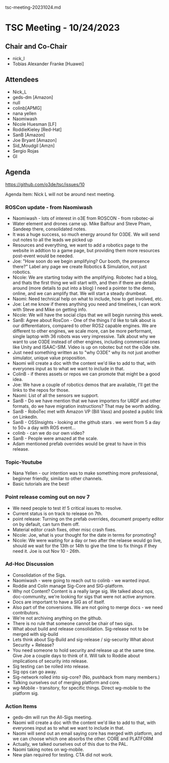 tsc-meeting-20231024.md

# TSC Meeting - 10/24/2023 

## Chair and Co-Chair
* nick_l
* Tobias Alexander Franke [Huawei]

## Attendees
* Nick_L 
* geds-dm [Amazon]
* null
* colinb[APMG]
* nana yellen
* Naomiwash
* Nicole Huesman [LF]
* RoddieKieley [Red-Hat]
* SanB [Amazon]
* Joe Bryant [Amazon]
* Sid_Moudgil [Amzn]
* Sergio Rojas
* GI


## Agenda
https://github.com/o3de/tsc/issues/10

Agenda Item:   Nick L will not be around next meeting.

### ROSCon update - from Naomiwash
* Naomiwash - lots of interest in o3E from ROSCON - from robotec-ai
* Water element and drones came up.  Mike Balfour and Steve Pham, Sandeep there, consolidated notes.
* It was a huge success, so much energy around for O3DE.  We will send out notes to all the leads we picked up
* Resources and everything, we want to add a robotics page to the website in addtion to a game page, but providing them more resources
post-event would be needed.
* Joe:  "How soon do we begin amplifying?  Our booth, the presence there?"  Label any page we create Robotics & Simulation, not just robotics.
* Nicole:  We are starting today with the amplifying.  Robotec had a blog, and thats the first thing we will start with, and then if there are details
around (more details to put into a blog) I need a pointer to the demo, online, and we can amplify that.  We will start a steady drumbeat.
* Naomi: Need technical help on what to include, how to get involved, etc.  
* Joe:  Let me know if theres anything you need and timelines, I can work with Steve and Mike on getting info.
* Nicole:  We will have the social clips that we will begin running this week.
* SanB:  Agree about RosCon - One of the things I'd like to talk about is our differentiators, compared to other ROS2 capable engines.
  We are different to other engines, we scale more, can be more performant, single laptop with 36 robots was very impressive.  Talk about why we 
  want to use O3DE instead of other engines, including commercial ones like Unity and ISAAC-SIM.   Video is up on robotec but not the o3de site.
* Just need something written as to "why O3DE" why its not just another simulator, unique value proposition.
* Naomi will create a doc with the content we'd like to add to that, with everyones input as to what we want to include in that.
* ColinB - if theres assets or repos we can promote that might be a good idea.  
* Joe:  We have a couple of robotics demos that are available, I'll get the links to the repos for those.
* Naomi:  List of all the sensors we support.
* SanB - Do we have mention that we have importers for URDF and other formats, do we have migration instructions?  That may be worth adding.
* SanB - RoboTec met with Amazon VP (Bill Vass) and posted a public link on LinkedIn.
* SanB - OSSInsights - looking at the github stars . we went from 5 a day to 50+ a day with ROS event... 
* colinb - can we do our own video?
* SanB - People were amazed at the scale.
* Adam mentioned prefab overrides would be great to have in this release.

### Topic-Youtube
* Nana Yellen - our intention was to make something more professional, beginner friendly, similar to other channels.
* Basic tutorials are the best!

### Point release coming out on nov 7
* We need people to test it!  5 critical issues to resolve.
* Current status is on track to release on 7th.
* point release:  Turning on the prefab overrides, document property editor on by default, can turn them off.
* Material editor crash fixes, other misc crash fixes.
* Nicole:  Joe, what is your thought for the date in terms for promoting?
* Nicole:  We were waiting for a day or two after the relaese would go live, should we wait for the 13th or 14th to give the time to fix 
  things if they need it.  Joe is out Nov 10 - 26th.


### Ad-Hoc Discussion
* Consolidation of the Sigs.
* Naomiwash - were going to reach out to colinb - we wanted input.
* Roddie and Colin manage Sig-Core and SIG-platform.  
* Why not Content?  Content is a really large sig.  We talked about ops, doc-community, we're looking for sigs that were not active anymore.
* Docs are important to have a SIG as of itself.
* Also part of the conversions.  We are not going to merge docs - we need contributors.
* We're not archiving anything on the github.
* There is no rule that someone cannot be chair of two sigs.
* What about build and release consolidation.  Sig-release not to be merged with sig-build
* Lets think about Sig-Build and sig-release / sig-security  What about Security + Release?
* You need someone to hold security and release up at the same time.  Give Joe a couple days to think of it.  Will talk to Roddie about implications
  of security into release.
* Sig testing can be rolled into release.
* Sig ops can go away.
* Sig-network rolled into sig-core?  (No, pushback from many members.)
* Talking ourselves out of merging platform and core.
* wg-Mobile - transitory, for specific things.  Direct wg-mobile to the platform sig.

### Action Items
* geds-dm will run the All-Sigs meeting.
* Naomi will create a doc with the content we'd like to add to that, with everyones input as to what we want to include in that.
* Naomi will send out an email saying core has merged with platform, and we can choose which one absorbs the other.  CORE and PLATFORM
* Actually, we talked ourselves out of this due to the PAL.
* Naomi taking notes on wg-mobile.  
* New plan required for testing.  CTA did not work.

